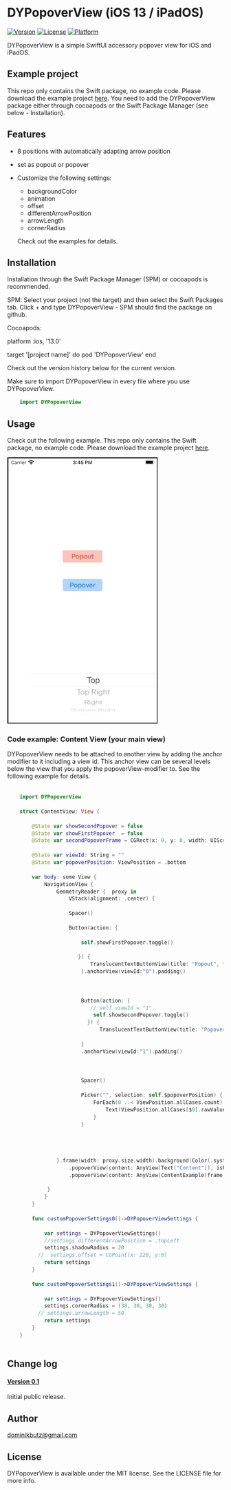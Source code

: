 # DYPopoverView (iOS 13 / iPadOS)

[![Version](https://img.shields.io/cocoapods/v/DYPopoverView.svg?style=flat)](https://cocoapods.org/pods/DYPopoverView)
[![License](https://img.shields.io/cocoapods/l/DYPopoverView.svg?style=flat)](https://cocoapods.org/pods/DYPopoverView)
[![Platform](https://img.shields.io/cocoapods/p/DYPopoverView.svg?style=flat)](https://cocoapods.org/pods/DYPopoverView)


DYPopoverView is a simple SwiftUI accessory popover view for iOS and iPadOS.

## Example project

This repo only contains the Swift package, no example code. Please download the example project [here](https://github.com/DominikButz/DYPopoverViewExample.git).
You need to add the DYPopoverView package either through cocoapods or the Swift Package Manager (see below - Installation). 

## Features

* 8 positions with automatically adapting arrow position
* set as popout or popover
* Customize the following settings:
	- backgroundColor
	- animation
	- offset
	- differentArrowPosition
	- arrowLength
	- cornerRadius

	Check out the examples for details. 


## Installation


Installation through the Swift Package Manager (SPM) or cocoapods is recommended. 

SPM:
Select your project (not the target) and then select the Swift Packages tab. Click + and type DYPopoverView - SPM should find the package on github. 

Cocoapods:

platform :ios, '13.0'

target '[project name]' do
 	pod 'DYPopoverView'
end


Check out the version history below for the current version.


Make sure to import DYPopoverView in every file where you use DYPopoverView. 

```Swift
    import DYPopoverView
```

## Usage

Check out the following example. This repo only contains the Swift package, no example code. Please download the example project [here](https://github.com/DominikButz/DYPopoverViewExample.git).


![DYPopoverView example](gitResources/example01.gif) 


### Code example: Content View (your main view)


DYPopoverView needs to be attached to another view by adding the anchor modifier to it including a view id. This anchor view can be several levels below the view that you apply the popoverView-modifier to. 
See the following example for details.

```Swift

    import DYPopoverView
    
    struct ContentView: View {
        
        @State var showSecondPopover = false
        @State var showFirstPopover  = false
        @State var secondPopoverFrame = CGRect(x: 0, y: 0, width: UIScreen.main.bounds.width * 0.75, height:150 )

        @State var viewId: String = ""
        @State var popoverPosition: ViewPosition = .bottom
        
        var body: some View {
            NavigationView {
                GeometryReader {  proxy in
                    VStack(alignment: .center) {
               
                    Spacer()
                  
                    Button(action: {

                        self.showFirstPopover.toggle()
                           
                       }) {
                           TranslucentTextButtonView(title: "Popout", foregroundColor: .red, backgroundColor: .red, frameWidth: 100)
                        }.anchorView(viewId:"0").padding()
                           
                    
          
                        Button(action: {
                           // self.viewId = "1"
                            self.showSecondPopover.toggle()
                          }) {
                              TranslucentTextButtonView(title: "Popover", foregroundColor: .accentColor, backgroundColor: .accentColor, frameWidth: 100)
                              
                        }
                        .anchorView(viewId:"1").padding()
            
               
                    
                        Spacer()
                    
                        Picker("", selection: self.$popoverPosition) {
                            ForEach(0 ..< ViewPosition.allCases.count) {
                                Text(ViewPosition.allCases[$0].rawValue).tag(ViewPosition.allCases[$0])
                            }
                        }
                        
                    
                    
                    
                }.frame(width: proxy.size.width).background(Color(.systemBackground))
                    .popoverView(content: AnyView(Text("Content")), isPresented: self.$showFirstPopover, frame: .constant(CGRect(x: 0, y: 0, width: 150, height: 150)), popoverType: .popout, position: self.popoverPosition, viewId: "0", settings: self.customPopoverSettings0())
                    .popoverView(content: AnyView(ContentExample(frame: self.$secondPopoverFrame, show:self.$showSecondPopover)), isPresented: self.$showSecondPopover, frame: self.$secondPopoverFrame, popoverType: .popover, position: self.popoverPosition, viewId: "1", settings: self.customPopoverSettings1())

             }
            }
        }
        
        func customPopoverSettings0()->DYPopoverViewSettings {
            
            var settings = DYPopoverViewSettings()
            //settings.differentArrowPosition = .topLeft
            settings.shadowRadius = 20
          //  settings.offset = CGPoint(x: 220, y:0)
            return settings
        }
        
        func customPopoverSettings1()->DYPopoverViewSettings {
            
            var settings = DYPopoverViewSettings()
            settings.cornerRadius = (30, 30, 30, 30)
          // settings.arrowLength = 50
            return settings
        }
    }
   

```


## Change log


#### [Version 0.1](https://github.com/DominikButz/DYPopoverView/releases/tag/0.1)

Initial public release. 


## Author

dominikbutz@gmail.com

## License

DYPopoverView is available under the MIT license. See the LICENSE file for more info.

